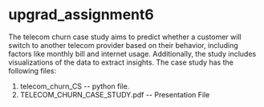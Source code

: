 # upgrad_assignment6



The telecom churn case study aims to predict whether a customer will switch to another telecom provider based on their behavior, including factors like monthly bill and internet usage. Additionally, the study includes visualizations of the data to extract insights.
The case study has the following files:

 1. telecom_churn_CS -- python file.
 2. TELECOM_CHURN_CASE_STUDY.pdf -- Presentation File
